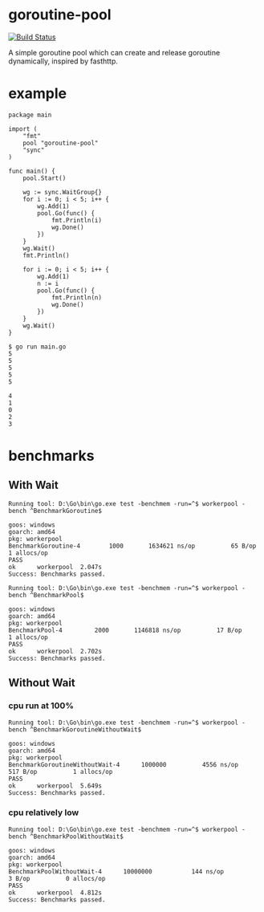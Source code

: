 # goroutine-pool
[![Build Status](https://travis-ci.org/hnlq715/goroutine-pool.svg?branch=master)](https://travis-ci.org/hnlq715/goroutine-pool)

A simple goroutine pool which can create and release goroutine dynamically, inspired by fasthttp.

# example
```
package main

import (
	"fmt"
	pool "goroutine-pool"
	"sync"
)

func main() {
	pool.Start()

	wg := sync.WaitGroup{}
	for i := 0; i < 5; i++ {
		wg.Add(1)
		pool.Go(func() {
			fmt.Println(i)
			wg.Done()
		})
	}
	wg.Wait()
	fmt.Println()

	for i := 0; i < 5; i++ {
		wg.Add(1)
		n := i
		pool.Go(func() {
			fmt.Println(n)
			wg.Done()
		})
	}
	wg.Wait()
}
```

```
$ go run main.go
5
5
5
5
5

4
1
0
2
3
```

# benchmarks

## With Wait
```
Running tool: D:\Go\bin\go.exe test -benchmem -run=^$ workerpool -bench ^BenchmarkGoroutine$

goos: windows
goarch: amd64
pkg: workerpool
BenchmarkGoroutine-4   	    1000	   1634621 ns/op	      65 B/op	       1 allocs/op
PASS
ok  	workerpool	2.047s
Success: Benchmarks passed.
```

```
Running tool: D:\Go\bin\go.exe test -benchmem -run=^$ workerpool -bench ^BenchmarkPool$

goos: windows
goarch: amd64
pkg: workerpool
BenchmarkPool-4   	    2000	   1146818 ns/op	      17 B/op	       1 allocs/op
PASS
ok  	workerpool	2.702s
Success: Benchmarks passed.
```

## Without Wait

### cpu run at 100%
```
Running tool: D:\Go\bin\go.exe test -benchmem -run=^$ workerpool -bench ^BenchmarkGoroutineWithoutWait$

goos: windows
goarch: amd64
pkg: workerpool
BenchmarkGoroutineWithoutWait-4   	 1000000	      4556 ns/op	     517 B/op	       1 allocs/op
PASS
ok  	workerpool	5.649s
Success: Benchmarks passed.
```

### cpu relatively low

```
Running tool: D:\Go\bin\go.exe test -benchmem -run=^$ workerpool -bench ^BenchmarkPoolWithoutWait$

goos: windows
goarch: amd64
pkg: workerpool
BenchmarkPoolWithoutWait-4   	10000000	       144 ns/op	       3 B/op	       0 allocs/op
PASS
ok  	workerpool	4.812s
Success: Benchmarks passed.
```
